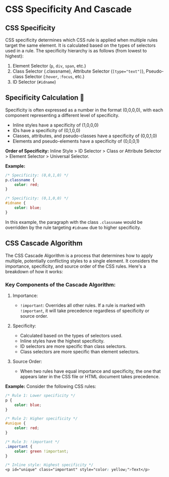# CSS Specificity And Cascade

## CSS Specificity
CSS specificity determines which CSS rule is applied when multiple rules target the same element. It is calculated based on the types of selectors used in a rule. The specificity hierarchy is as follows (from lowest to highest):

1. Element Selector (`p`, `div`, `span`, etc.)
2. Class Selector (.classname), Attribute Selector (`[type="text"]`), Pseudo-class Selector (:`hover`, :`focus`, etc.)
3. ID Selector (`#idname`)

## Specificity Calculation 📱
Specificity is often expressed as a number in the format (0,0,0,0), with each component representing a different level of specificity.

- Inline styles have a specificity of (1,0,0,0)
- IDs have a specificity of (0,1,0,0)
- Classes, attributes, and pseudo-classes have a specificity of (0,0,1,0)
- Elements and pseudo-elements have a specificity of (0,0,0,1)

**Order of Specificity:** Inline Style > ID Selector > Class or Attribute Selector > Element Selector > Universal Selector.

**Example:**
```css
/* Specificity: (0,0,1,0) */
p.classname {
    color: red;
}

/* Specificity: (0,1,0,0) */
#idname {
    color: blue;
}
```
In this example, the paragraph with the class `.classname` would be overridden by the rule targeting `#idname` due to higher specificity.

## CSS Cascade Algorithm
The CSS Cascade Algorithm is a process that determines how to apply multiple, potentially conflicting styles to a single element. It considers the importance, specificity, and source order of the CSS rules. Here's a breakdown of how it works:

### Key Components of the Cascade Algorithm:

1. Importance:
    - `!important`: Overrides all other rules. If a rule is marked with `!important`, it will take precedence regardless of specificity or source order.

2. Specificity:
    - Calculated based on the types of selectors used.
    - Inline styles have the highest specificity.
    - ID selectors are more specific than class selectors.
    - Class selectors are more specific than element selectors.

3. Source Order:
    - When two rules have equal importance and specificity, the one that appears later in the CSS file or HTML document takes precedence.

**Example:**
Consider the following CSS rules:
```css
/* Rule 1: Lower specificity */
p {
    color: blue;
}

/* Rule 2: Higher specificity */
#unique {
    color: red;
}

/* Rule 3: !important */
.important {
    color: green !important;
}

/* Inline style: Highest specificity */
<p id="unique" class="important" style="color: yellow;">Text</p>
```